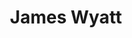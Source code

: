 ---
title: James Wyatt
email: jwyatt3@nd.edu
image: "/images/headshots/jameswyatt.jpg"
description: Assistant Rector
weight: 3
params:
    hometown: "Binghamton, NY"
    studying: "Law Graduate Student"
    hobbies: "Lifting and Gaming"
    favoritepart: "YGR"
    section: "2nd Floor"
social:
  - name: email
    icon: fa-regular fa-envelope
    link: mailto:jwyatt3@nd.edu
---